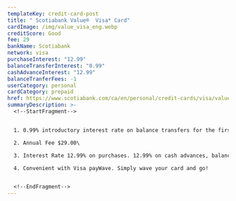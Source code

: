 ```yaml
---
templateKey: credit-card-post
title: " Scotiabank Value®  Visa* Card"
cardImage: /img/value_visa_eng.webp
creditScore: Good
fee: 29
bankName: Scotiabank
network: visa
purchaseInterest: "12.99"
balanceTransferInterest: "0.99"
cashAdvanceInterest: "12.99"
balanceTranferFees: -1
userCategory: personal
cardCategory: prepaid
href: https://www.scotiabank.com/ca/en/personal/credit-cards/visa/value-card.html
summaryDescription: >-
  <!--StartFragment-->


  1. 0.99% introductory interest rate on balance transfers for the first 6 months\

  2. Annual Fee $29.00\

  3. Interest Rate 12.99% on purchases. 12.99% on cash advances, balance transfers and Scotia Credit Card Cheques\

  4. Convenient with Visa payWave. Simply wave your card and go!


  <!--EndFragment-->
---
```

